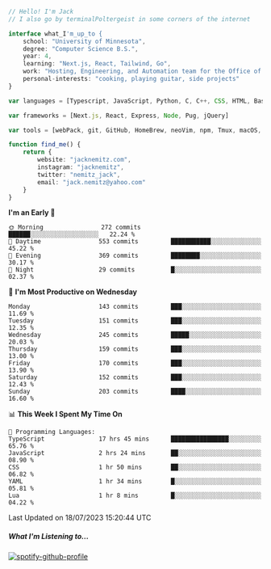 ```typescript
// Hello! I'm Jack
// I also go by terminalPoltergeist in some corners of the internet

interface what_I'm_up_to {
    school: "University of Minnesota",
    degree: "Computer Science B.S.",
    year: 4,
    learning: "Next.js, React, Tailwind, Go",
    work: "Hosting, Engineering, and Automation team for the Office of Information Technology at UMN",
    personal-interests: "cooking, playing guitar, side projects"
}

var languages = [Typescript, JavaScript, Python, C, C++, CSS, HTML, Bash, VimScript]

var frameworks = [Next.js, React, Express, Node, Pug, jQuery]

var tools = [webPack, git, GitHub, HomeBrew, neoVim, npm, Tmux, macOS, Ubuntu, Docker, Nginx, Cloudflare, DigitalOcean]

function find_me() {
    return {
        website: "jacknemitz.com",
        instagram: "jacknemitz",
        twitter: "nemitz_jack",
        email: "jack.nemitz@yahoo.com"
    }
}
```

<!--START_SECTION:waka-->
**I'm an Early 🐤** 

```text
🌞 Morning                272 commits         ██████░░░░░░░░░░░░░░░░░░░   22.24 % 
🌆 Daytime                553 commits         ███████████░░░░░░░░░░░░░░   45.22 % 
🌃 Evening                369 commits         ████████░░░░░░░░░░░░░░░░░   30.17 % 
🌙 Night                  29 commits          █░░░░░░░░░░░░░░░░░░░░░░░░   02.37 % 
```
📅 **I'm Most Productive on Wednesday** 

```text
Monday                   143 commits         ███░░░░░░░░░░░░░░░░░░░░░░   11.69 % 
Tuesday                  151 commits         ███░░░░░░░░░░░░░░░░░░░░░░   12.35 % 
Wednesday                245 commits         █████░░░░░░░░░░░░░░░░░░░░   20.03 % 
Thursday                 159 commits         ███░░░░░░░░░░░░░░░░░░░░░░   13.00 % 
Friday                   170 commits         ███░░░░░░░░░░░░░░░░░░░░░░   13.90 % 
Saturday                 152 commits         ███░░░░░░░░░░░░░░░░░░░░░░   12.43 % 
Sunday                   203 commits         ████░░░░░░░░░░░░░░░░░░░░░   16.60 % 
```


📊 **This Week I Spent My Time On** 

```text
💬 Programming Languages: 
TypeScript               17 hrs 45 mins      ████████████████░░░░░░░░░   65.76 % 
JavaScript               2 hrs 24 mins       ██░░░░░░░░░░░░░░░░░░░░░░░   08.90 % 
CSS                      1 hr 50 mins        ██░░░░░░░░░░░░░░░░░░░░░░░   06.82 % 
YAML                     1 hr 34 mins        █░░░░░░░░░░░░░░░░░░░░░░░░   05.81 % 
Lua                      1 hr 8 mins         █░░░░░░░░░░░░░░░░░░░░░░░░   04.22 % 
```


 Last Updated on 18/07/2023 15:20:44 UTC
<!--END_SECTION:waka-->

##### What I'm Listening to...

[![spotify-github-profile](https://spotify-github-profile.vercel.app/api/view?uid=jack.nemitz&cover_image=true&show_offline=true&bar_color=53b14f&bar_color_cover=false&background_color=121212FF)](https://spotify-github-profile.vercel.app/api/view?uid=jack.nemitz&redirect=true)

